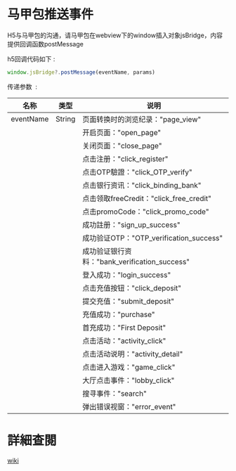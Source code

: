 # 马甲包推送事件

H5与马甲包的沟通，请马甲包在webview下的window插入对象jsBridge，内容提供回调函数postMessage

h5回调代码如下 : 

```jsx
window.jsBridge?.postMessage(eventName, params)
```

传递参数  : 

| 名称 | 类型 | 说明 |
| --- | --- | --- |
| eventName | String | 页面转换时的浏览纪录："page_view"
|  |  | 开启页面："open_page"
|  |  | 关闭页面："close_page"
|  |  | 点击注册："click_register"
|  |  | 点击OTP驗證："click_OTP_verify"
|  |  | 点击银行资讯："click_binding_bank"
|  |  | 点击领取freeCredit："click_free_credit"
|  |  | 点击promoCode："click_promo_code"
|  |  | 成功註册："sign_up_success"
|  |  | 成功验证OTP："OTP_verification_success"
|  |  | 成功验证银行资料："bank_verification_success"
|  |  | 登入成功："login_success"
|  |  | 点击充值按钮："click_deposit"
|  |  | 提交充值："submit_deposit"
|  |  | 充值成功："purchase"
|  |  | 首充成功："First Deposit"
|  |  | 点击活动："activity_click"
|  |  | 点击活动说明："activity_detail"
|  |  | 点击进入游戏："game_click"
|  |  | 大厅点击事件："lobby_click"
|  |  | 搜寻事件："search"
|  |  | 弹出错误视窗："error_event"


# 詳細查閱

[wiki](https://github.com/jteamdev/app-demo/wiki)
